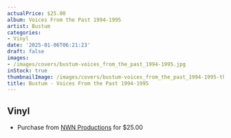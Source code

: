 ```yaml
---
actualPrice: $25.00
album: Voices From the Past 1994-1995
artist: Bustum
categories:
- Vinyl
date: '2025-01-06T06:21:23'
draft: false
images:
- /images/covers/bustum-voices_from_the_past_1994-1995.jpg
inStock: true
thumbnailImage: /images/covers/bustum-voices_from_the_past_1994-1995-thumb.jpg
title: Bustum - Voices From the Past 1994-1995
---
```


## Vinyl
* Purchase from [NWN Productions](http://shop.nwnprod.com/index.php?route=product/product&path=75&product_id=59282&sort=pd.name&order=ASC) for $25.00
